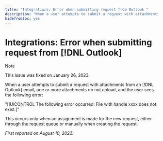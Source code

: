 ```yaml
---
title: "Integrations: Error when submitting request from Outlook "
description: "When a user attempts to submit a request with attachments from an [!DNL Outlook] email, one or more attachments do not upload, and the user sees an error."
hidefromtoc: yes
---
```


# Integrations: Error when submitting request from [!DNL Outlook]

>[!NOTE]
>
>This issue was fixed on January 26, 2023.

When a user attempts to submit a request with attachments from an [!DNL Outlook] email, one or more attachments do not upload, and the user sees the following error:

"[!UICONTROL The following error occurred: File with handle xxxx does not exist.]"

This occurs only when an assignment is made for the new request, either through the request queue or manually when creating the request.

_First reported on August 10, 2022._


